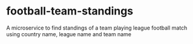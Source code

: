 # football-team-standings
A microservice to find standings of a team playing league football match using country name, league name and team name
